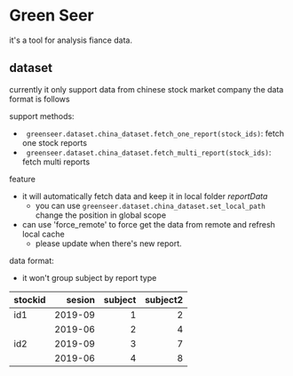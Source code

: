 # Green Seer

it's a tool for analysis fiance data.


## dataset

currently it only support data from chinese stock market company the data format is follows

support methods:

- ` greenseer.dataset.china_dataset.fetch_one_report(stock_ids)`: fetch one stock reports
- ` greenseer.dataset.china_dataset.fetch_multi_report(stock_ids)`: fetch multi reports

feature

- it will automatically fetch data and keep it in local folder *reportData*
    - you can use `greenseer.dataset.china_dataset.set_local_path` change the position in global scope
- can use 'force_remote' to force get the data from remote and refresh local cache
    - please update when there's new report.

data format:

- it won't group subject by report type

| stockid | sesion | subject |  subject2|
| :-----| ----:    | ----:   | ----:    |
| id1   | 2019-09  |   1     |   2      |
|       | 2019-06  | 2       |   4      |
| id2   | 2019-09  | 3       |   7      |
|       | 2019-06  | 4       |   8      | 